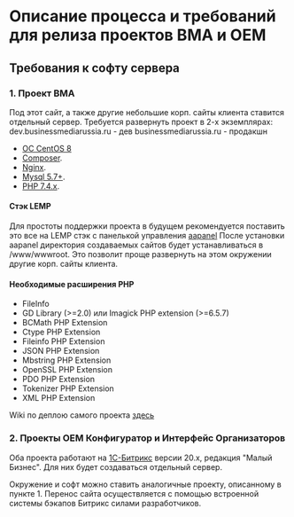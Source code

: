 # Описание процесса и требований для релиза проектов BMA и OEM

## Требования к софту сервера

### 1. Проект BMA

Под этот сайт, а также другие небольшие корп. сайты клиента ставится отдельный сервер.
Требуется развернуть проект в 2-х экземплярах: 
dev.businessmediarussia.ru - дев
businessmediarussia.ru - продакшн

- [ОС CentOS 8](https://www.centos.org/download/)
- [Composer](https://getcomposer.org/).
- [Nginx](https://www.nginx.com/).
- [Mysql 5.7+](https://www.mysql.com/).
- [PHP 7.4.x](https://www.php.net/downloads.php#v7.4.16).

#### Стэк LEMP
Для простоты поддержки проекта в будущем рекомендуется поставить это все на LEMP стэк с панелькой управления [aapanel](https://www.aapanel.com/)
После установки aapanel директория создаваемых сайтов будет устанавливаться в /www/wwwroot.
Это позволит проще развернуть на этом окружении другие корп. сайты клиента.

#### Необходимые расширения PHP
- FileInfo
- GD Library (>=2.0) или Imagick PHP extension (>=6.5.7)
- BCMath PHP Extension
- Ctype PHP Extension
- Fileinfo PHP Extension
- JSON PHP Extension
- Mbstring PHP Extension
- OpenSSL PHP Extension
- PDO PHP Extension
- Tokenizer PHP Extension
- XML PHP Extension

Wiki по деплою самого проекта [здесь](https://github.com/Codeband-Digital/laravel-projects-wiki)

### 2. Проекты OEM Конфигуратор и Интерфейс Организаторов
Оба проекта работают на [1C-Битрикс](https://www.1c-bitrix.ru/) версии 20.х, редакция "Малый Бизнес".
Для них будет создаваться отдельный сервер.

Окружение и софт можно ставить аналогичные проекту, описанному в пункте 1.
Перенос сайта осуществляется с помощью встроенной системы бэкапов Битрикс силами разработчиков.

